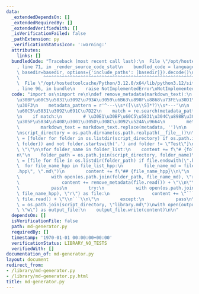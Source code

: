 ```yaml
---
data:
  _extendedDependsOn: []
  _extendedRequiredBy: []
  _extendedVerifiedWith: []
  _isVerificationFailed: false
  _pathExtension: py
  _verificationStatusIcon: ':warning:'
  attributes:
    links: []
  bundledCode: "Traceback (most recent call last):\n  File \"/opt/hostedtoolcache/Python/3.12.0/x64/lib/python3.12/site-packages/onlinejudge_verify/documentation/build.py\"\
    , line 71, in _render_source_code_stat\n    bundled_code = language.bundle(stat.path,\
    \ basedir=basedir, options={'include_paths': [basedir]}).decode()\n          \
    \         ^^^^^^^^^^^^^^^^^^^^^^^^^^^^^^^^^^^^^^^^^^^^^^^^^^^^^^^^^^^^^^^^^^^^^^^^^^^^^^^^^\n\
    \  File \"/opt/hostedtoolcache/Python/3.12.0/x64/lib/python3.12/site-packages/onlinejudge_verify/languages/python.py\"\
    , line 96, in bundle\n    raise NotImplementedError\nNotImplementedError\n"
  code: "import os\nimport re\n\ndef remove_metadata(markdown_text):\n    # \u30E1\
    \u30BF\u60C5\u5831\u3092\u793A\u3059\u6B63\u898F\u8868\u73FE\u30D1\u30BF\u30FC\
    \u30F3\n    metadata_pattern = r'^---\\s*([\\s\\S]*?)\\s*---'\n\n    # \u30E1\u30BF\
    \u60C5\u5831\u3092\u691C\u7D22\n    match = re.search(metadata_pattern, markdown_text)\n\
    \n    if match:\n        # \u30E1\u30BF\u60C5\u5831\u304C\u898B\u3064\u304B\u3063\
    \u305F\u5834\u5408\u3001\u305D\u308C\u3092\u524A\u9664\n        metadata = match.group(0)\n\
    \        markdown_text = markdown_text.replace(metadata, '')\n\n    return markdown_text.strip()\n\
    \nscript_directory = os.path.dirname(os.path.realpath(__file__))\n\nfolder_list\
    \ = [folder for folder in os.listdir(script_directory) if os.path.isdir(os.path.join(script_directory,\
    \ folder)) and not folder.startswith('.') and folder != \"Test\"]\n\ncontent =\
    \ \"\"\n\nfor folder_name in folder_list:\n    content += f\"# {folder_name}\\\
    n\"\n    folder_path = os.path.join(script_directory, folder_name)\n    file_list_hpp\
    \ = [file for file in os.listdir(folder_path) if file.endswith(\".hpp\")]\n  \
    \  for file_name_hpp in file_list_hpp:\n        file_name_md = file_name_hpp.replace(\"\
    .hpp\", \".md\")\n        content += f\"## {file_name_hpp}\\n\"\n        try:\n\
    \            with open(os.path.join(folder_path, file_name_md), \"r\") as file:\n\
    \                content += remove_metadata(file.read()) + \"\\n\"\n        except:\n\
    \            pass\n        try:\n            with open(os.path.join(folder_path,\
    \ file_name_hpp), \"r\") as file:\n                content += \"```cpp\\n\" +\
    \ file.read() + \"\\n```\\n\"\n        except:\n            pass\n\n\noutput_file_path\
    \ = os.path.join(script_directory, \"library.md\")\nwith open(output_file_path,\
    \ \"w\") as output_file:\n    output_file.write(content)\n\n"
  dependsOn: []
  isVerificationFile: false
  path: md-generator.py
  requiredBy: []
  timestamp: '1970-01-01 00:00:00+00:00'
  verificationStatus: LIBRARY_NO_TESTS
  verifiedWith: []
documentation_of: md-generator.py
layout: document
redirect_from:
- /library/md-generator.py
- /library/md-generator.py.html
title: md-generator.py
---
```

